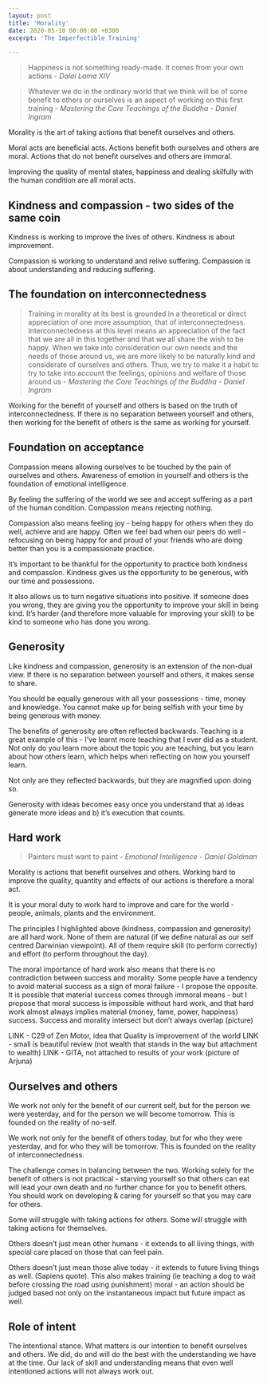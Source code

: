 ```yaml
---
layout: post
title: 'Morality'
date: 2020-05-10 00:00:00 +0300
excerpt: 'The Imperfectible Training'

---
```


> Happiness is not something ready-made. It comes from your own actions - *Dalai Lama XIV*

> Whatever we do in the ordinary world that we think will be of some benefit to others or ourselves is an aspect of working on this first training - *Mastering the Core Teachings of the Buddha - Daniel Ingram*

Morality is the art of taking actions that benefit ourselves and others.

Moral acts are beneficial acts.  Actions benefit both ourselves and others are moral.  Actions that do not benefit ourselves and others are immoral.  

Improving the quality of mental states, happiness and dealing skilfully with the human condition are all moral acts.

## Kindness and compassion - two sides of the same coin

Kindness is working to improve the lives of others.  Kindness is about improvement.

Compassion is working to understand and relive suffering.  Compassion is about understanding and reducing suffering.

## The foundation on interconnectedness

> Training in morality at its best is grounded in a theoretical or direct appreciation of one more assumption, that of interconnectedness. Interconnectedness at this level means an appreciation of the fact that we are all in this together and that we all share the wish to be happy. When we take into consideration our own needs and the needs of those around us, we are more likely to be naturally kind and considerate of ourselves and others. Thus, we try to make it a habit to try to take into account the feelings, opinions and welfare of those around us - *Mastering the Core Teachings of the Buddha - Daniel Ingram*

Working for the benefit of yourself and others is based on the truth of interconnectedness. If there is no separation between yourself and others, then working for the benefit of others is the same as working for yourself.

## Foundation on acceptance

Compassion means allowing ourselves to be touched by the pain of ourselves and others.  Awareness of emotion in yourself and others is the foundation of emotional intelligence.

By feeling the suffering of the world we see and accept suffering as a part of the human condition.  Compassion means rejecting nothing.

Compassion also means feeling joy - being happy for others when they do well, achieve and are happy.  Often we feel bad when our peers do well - refocusing on being happy for and proud of your friends who are doing better than you is a compassionate practice.

It’s important to be thankful for the opportunity to practice both kindness and compassion.  Kindness gives us the opportunity to be generous, with our time and possessions.

It also allows us to turn negative situations into positive.  If someone does you wrong, they are giving you the opportunity to improve your skill in being kind.  It’s harder (and therefore more valuable for improving your skill) to be kind to someone who has done you wrong.

## Generosity

Like kindness and compassion, generosity is an extension of the non-dual view.  If there is no separation between yourself and others, it makes sense to share.

You should be equally generous with all your possessions - time, money and knowledge.  You cannot make up for being selfish with your time by being generous with money.

The benefits of generosity are often reflected backwards.  Teaching is a great example of this - I’ve learnt more teaching that I ever did as a student.  Not only do you learn more about the topic you are teaching, but you learn about how others learn, which helps when reflecting on how you yourself learn.

Not only are they reflected backwards, but they are magnified upon doing so.

Generosity with ideas becomes easy once you understand that a) ideas generate more ideas and b) it’s execution that counts.

## Hard work

> Painters must want to paint - *Emotional Intelligence - Daniel Goldman*

Morality is actions that benefit ourselves and others.  Working hard to improve the quality, quantity and effects of our actions is therefore a moral act.

It is your moral duty to work hard to improve and care for the world - people, animals, plants and the environment.

The principles I highlighted above (kindness, compassion and generosity) are all hard work.  None of them are natural (if we define natural as our self centred Darwinian viewpoint).  All of them require skill (to perform correctly) and effort (to perform throughout the day).

The moral importance of hard work also means that there is no contradiction between success and morality.  Some people have a tendency to avoid material success as a sign of moral failure - I propose the opposite.  It is possible that material success comes through immoral means - but I propose that moral success is impossible without hard work, and that hard work almost always implies material (money, fame, power, happiness) success.  Success and morality intersect but don’t always overlap (picture)

LINK - C29 of Zen Motor, idea that Quality is improvement of the world
LINK - small is beautiful review (not wealth that stands in the way but attachment to wealth)
LINK - GITA, not attached to results of your work (picture of Arjuna)


## Ourselves and others

We work not only for the benefit of our current self, but for the person we were yesterday, and for the person we will become tomorrow.  This is founded on the reality of no-self.

We work not only for the benefit of others today, but for who they were yesterday, and for who they will be tomorrow.  This is founded on the reality of interconnectedness.

The challenge comes in balancing between the two.  Working solely for the benefit of others is not practical - starving yourself so that others can eat will lead your own death and no further chance for you to benefit others.  You should work on developing & caring for yourself so that you may care for others.

Some will struggle with taking actions for others.  Some will struggle with taking actions for themselves.

Others doesn’t just mean other humans - it extends to all living things, with special care placed on those that can feel pain.

Others doesn’t just mean those alive today - it extends to future living things as well.  (Sapiens quote).  This also makes training (ie teaching a dog to wait before crossing the road using punishment) moral - an action should be judged based not only on the instantaneous impact but future impact as well.

## Role of intent

The intentional stance.  What matters is our intention to benefit ourselves and others.  We did, do and will do the best with the understanding we have at the time.  Our lack of skill and understanding means that even well intentioned actions will not always work out.
